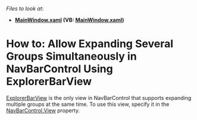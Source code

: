 <!-- default file list -->
*Files to look at*:

* **[MainWindow.xaml](./CS/NavBarExample/MainWindow.xaml) (VB: [MainWindow.xaml](./VB/NavBarExample/MainWindow.xaml))**
<!-- default file list end -->
# How to: Allow Expanding Several Groups Simultaneously in NavBarControl Using ExplorerBarView


<p><a href="https://documentation.devexpress.com/#WPF/clsDevExpressXpfNavBarExplorerBarViewtopic">ExplorerBarView</a> is the only view in NavBarControl that supports expanding multiple groups at the same time. To use this view, specify it in the <a href="https://documentation.devexpress.com/#WPF/DevExpressXpfNavBarNavBarControl_Viewtopic">NavBarControl.View</a> property.</p>

<br/>


